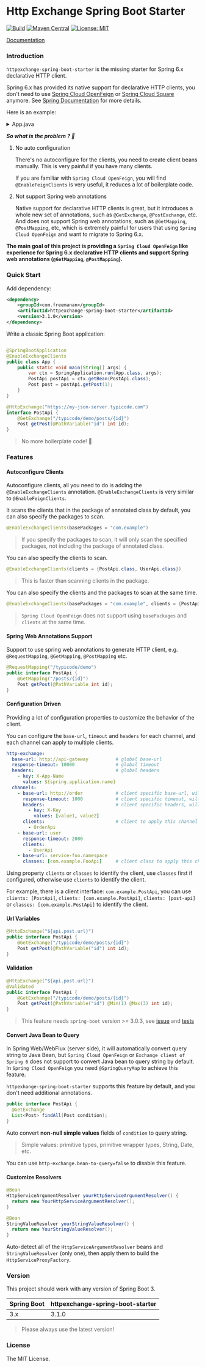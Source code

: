# Http Exchange Spring Boot Starter

[![Build](https://img.shields.io/github/actions/workflow/status/DanielLiu1123/httpexchange-spring-boot-starter/build.yml?branch=main)](https://github.com/DanielLiu1123/httpexchange-spring-boot-starter/actions)
[![Maven Central](https://img.shields.io/maven-central/v/com.freemanan/httpexchange-spring-boot-starter)](https://search.maven.org/artifact/com.freemanan/httpexchange-spring-boot-starter)
[![License: MIT](https://img.shields.io/badge/License-MIT-yellow.svg)](https://opensource.org/licenses/MIT)

[Documentation](https://danielliu1123.github.io/httpexchange-spring-boot-starter/)
   
### Introduction

`httpexchange-spring-boot-starter` is the missing starter for Spring 6.x declarative HTTP client.

Spring 6.x has provided its native support for declarative HTTP clients, you don't need to
use [Spring Cloud OpenFeign](https://github.com/spring-cloud/spring-cloud-openfeign)
or [Spring Cloud Square](https://github.com/spring-projects-experimental/spring-cloud-square) anymore.
See [Spring Documentation](https://docs.spring.io/spring-framework/docs/6.0.0/reference/html/integration.html#rest-http-interface)
for more details.

Here is an example:

<details>
  <summary>App.java</summary>

```java

@SpringBootApplication
public class App {
    public static void main(String[] args) {
        var ctx = SpringApplication.run(App.class, args);
        PostApi postApi = ctx.getBean(PostApi.class);
        Post post = postApi.getPost(1);
    }

    @Bean
    HttpServiceProxyFactory httpServiceProxyFactory(WebClient.Builder builder) {
        return HttpServiceProxyFactory
                .builder(WebClientAdapter.forClient(builder.build()))
                .build();
    }

    @Bean
    PostApi postApi(HttpServiceProxyFactory factory) {
        return factory.createClient(UserClient.class);
    }
}

@HttpExchange("https://my-json-server.typicode.com")
interface PostApi {
    @GetExchange("/typicode/demo/posts/{id}")
    Post getPost(@PathVariable("id") int id);
}
```

</details>

_**So what is the problem ? 🤔**_

1. No auto configuration

   There's no autoconfigure for the clients, you need to create client beans manually. This is very painful if you have
   many clients.

   If you are familiar with `Spring Cloud OpenFeign`, you will find `@EnableFeignClients` is very useful, it reduces a
   lot of boilerplate code.

2. Not support Spring web annotations

   Native support for declarative HTTP clients is great, but it introduces a whole new set of annotations, such as
   `@GetExchange`, `@PostExchange`, etc. And does not support Spring web annotations, such as
   `@GetMapping`, `@PostMapping`, etc, which is extremely painful for users that using `Spring Cloud OpenFeign` and want
   to migrate to Spring 6.x.

**The main goal of this project is providing a `Spring Cloud OpenFeign` like experience for Spring 6.x declarative HTTP
clients and support Spring web annotations (`@GetMapping`, `@PostMapping`).**

### Quick Start

Add dependency:

```xml
<dependency>
    <groupId>com.freemanan</groupId>
    <artifactId>httpexchange-spring-boot-starter</artifactId>
    <version>3.1.0</version>
</dependency>
```

Write a classic Spring Boot application:

```java

@SpringBootApplication
@EnableExchangeClients
public class App {
    public static void main(String[] args) {
        var ctx = SpringApplication.run(App.class, args);
        PostApi postApi = ctx.getBean(PostApi.class);
        Post post = postApi.getPost(1);
    }
}

@HttpExchange("https://my-json-server.typicode.com")
interface PostApi {
    @GetExchange("/typicode/demo/posts/{id}")
    Post getPost(@PathVariable("id") int id);
}
```

> No more boilerplate code! 🎉

### Features

#### Autoconfigure Clients

Autoconfigure clients, all you need to do is adding the `@EnableExchangeClients` annotation. `@EnableExchangeClients` is
very similar to `@EnableFeignClients`.

It scans the clients that in the package of annotated class by default, you can also specify the packages to scan.

```java
@EnableExchangeClients(basePackages = "com.example")
```

> If you specify the packages to scan, it will only scan the specified packages, not including the package of annotated
> class.

You can also specify the clients to scan.

```java
@EnableExchangeClients(clients = {PostApi.class, UserApi.class})
```

> This is faster than scanning clients in the package.

You can also specify the clients and the packages to scan at the same time.

```java
@EnableExchangeClients(basePackages = "com.example", clients = {PostApi.class, UserApi.class})
```

> `Spring Cloud OpenFeign` does not support using `basePackages` and `clients` at the same time.

#### Spring Web Annotations Support

Support to use spring web annotations to generate HTTP client, e.g. `@RequestMapping`, `@GetMapping`, `@PostMapping`
etc.

```java
@RequestMapping("/typicode/demo")
public interface PostApi {
    @GetMapping("/posts/{id}")
    Post getPost(@PathVariable int id);
}
```

#### Configuration Driven

Providing a lot of configuration properties to customize the behavior of the client.

You can configure the `base-url`, `timeout` and `headers` for each channel, and each channel can apply to multiple clients.

```yaml
http-exchange:
  base-url: http://api-gateway          # global base-url
  response-timeout: 10000               # global timeout
  headers:                              # global headers
    - key: X-App-Name
      values: ${spring.application.name}
  channels:
    - base-url: http://order            # client specific base-url, will override global base-url
      response-timeout: 1000            # client specific timeout, will override global timeout
      headers:                          # client specific headers, will merge with global headers
        - key: X-Key
          values: [value1, value2]
      clients:                          # client to apply this channel
        - OrderApi             
    - base-url: user
      response-timeout: 2000
      clients:
        - UserApi
    - base-url: service-foo.namespace
      classes: [com.example.FooApi]     # client class to apply this channel
```

Using property `clients` or `classes` to identify the client, use `classes`
first if configured, otherwise use `clients` to identify the client.

For example, there is a client interface: `com.example.PostApi`, you can
use `clients: [PostApi]`, `clients: [com.example.PostApi]`, `clients: [post-api]` or `classes: [com.example.PostApi]` to identify
the client.

#### Url Variables

```java
@HttpExchange("${api.post.url}")
public interface PostApi {
    @GetExchange("/typicode/demo/posts/{id}")
    Post getPost(@PathVariable("id") int id);
}
```

#### Validation

```java
@HttpExchange("${api.post.url}")
@Validated
public interface PostApi {
    @GetExchange("/typicode/demo/posts/{id}")
    Post getPost(@PathVariable("id") @Min(1) @Max(3) int id);
}
```

> This feature needs `spring-boot` version >= 3.0.3,
> see [issue](https://github.com/spring-projects/spring-framework/issues/29782)
> and [tests](src/test/java/com/freemanan/starter/httpexchange/ValidationTests.java)

#### Convert Java Bean to Query

In Spring Web/WebFlux (server side), it will automatically convert query string to Java Bean,
but `Spring Cloud OpenFeign` or `Exchange client of Spring 6` does not support to convert Java bean to query string by
default. In `Spring Cloud OpenFeign` you need `@SpringQueryMap` to achieve this feature.

`httpexhange-spring-boot-starter` supports this feature by default, and you don't need additional annotations.

```java
public interface PostApi {
  @GetExchange
  List<Post> findAll(Post condition);
}
```

Auto convert **non-null simple values** fields of `condition` to query string.

> Simple values: primitive types, primitive wrapper types, String, Date, etc.

You can use `http-exchange.bean-to-query=false` to disable this feature.

#### Customize Resolvers

```java
@Bean
HttpServiceArgumentResolver yourHttpServiceArgumentResolver() {
  return new YourHttpServiceArgumentResolver();
}

@Bean
StringValueResolver yourStringValueResolver() {
  return new YourStringValueResolver();
}
```

Auto-detect all of the `HttpServiceArgumentResolver` beans and `StringValueResolver` (only one), then apply them to build
the `HttpServiceProxyFactory`.


### Version

This project should work with any version of Spring Boot 3.

| Spring Boot | httpexchange-spring-boot-starter |
|-------------|----------------------------------|
| 3.x         | 3.1.0                            |

> Please always use the latest version!

### License

The MIT License.

